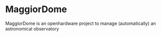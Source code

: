 # MaggiorDome
MaggiorDome is an openhardware project to manage (automatically) an astronomical observatory
